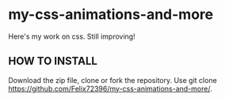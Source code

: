 # my-css-animations-and-more

Here's my work on css. Still improving!

## HOW TO INSTALL
Download the zip file, clone or fork the repository. Use git clone https://github.com/Felix72396/my-css-animations-and-more/.
